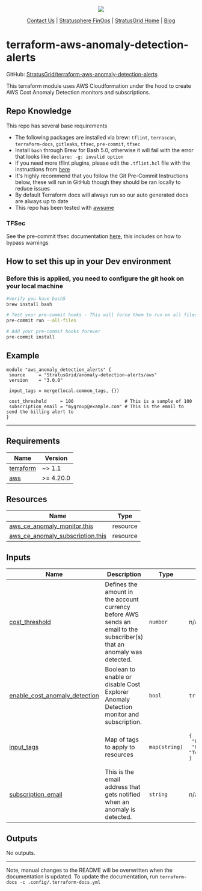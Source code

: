 <!-- BEGIN_TF_DOCS -->
<p align="center">                                                                                                                                            
                                                                                
  <img src="https://github.com/StratusGrid/terraform-readme-template/blob/main/header/stratusgrid-logo-smaller.jpg?raw=true" />
  <p align="center">                                                           
    <a href="https://stratusgrid.com/book-a-consultation">Contact Us</a> |                  
    <a href="https://stratusgrid.com/cloud-cost-optimization-dashboard">Stratusphere FinOps</a> |
    <a href="https://stratusgrid.com">StratusGrid Home</a> |
    <a href="https://stratusgrid.com/blog">Blog</a>
  </p>                    
</p>

 # terraform-aws-anomaly-detection-alerts

 GitHub: [StratusGrid/terraform-aws-anomaly-detection-alerts](https://github.com/StratusGrid/terraform-aws-anomaly-detection-alerts)

 This terraform module uses AWS Cloudformation under the hood to create AWS Cost Anomaly Detection monitors and subscriptions. 

 ## Repo Knowledge

 This repo has several base requirements
 * The following packages are installed via brew: `tflint`, `terrascan`, `terraform-docs`, `gitleaks`, `tfsec`, `pre-commit`, `tfsec`
 * Install `bash` through Brew for Bash 5.0, otherwise it will fail with the error that looks like `declare: -g: invalid option`
 * If you need more tflint plugins, please edit the `.tflint.hcl` file with the instructions from [here](https://github.com/terraform-linters/tflint)
 * It's highly recommend that you follow the Git Pre-Commit Instructions below, these will run in GitHub though they should be ran locally to reduce issues
 * By default Terraform docs will always run so our auto generated docs are always up to date
 * This repo has been tested with [awsume](https://stratusgrid.atlassian.net/wiki/spaces/TK/pages/1564966913/Awsume)
 
 ### TFSec
 
 See the pre-commit tfsec documentation [here](https://github.com/antonbabenko/pre-commit-terraform#terraform_tfsec), this includes on how to bypass warnings

 ## How to set this up in your Dev environment
 
 ### Before this is applied, you need to configure the git hook on your local machine
 
 ```bash
 #Verify you have bash5
 brew install bash
 
 # Test your pre-commit hooks - This will force them to run on all files
 pre-commit run --all-files
 
 # Add your pre-commit hooks forever
 pre-commit install
 ```

 ## Example

 ```hcl
 module "aws_anomaly_detection_alerts" {
  source     = "StratusGrid/anomaly-detection-alerts/aws"
  version    = "3.0.0"

  input_tags = merge(local.common_tags, {})

  cost_threshold     = 100                   # This is a sample of 100
  subscription_email = "mygroup@example.com" # This is the email to send the billing alert to
}
 ```

 ---

 ## Requirements

| Name | Version |
|------|---------|
| <a name="requirement_terraform"></a> [terraform](#requirement\_terraform) | ~> 1.1 |
| <a name="requirement_aws"></a> [aws](#requirement\_aws) | >= 4.20.0 |

 ## Resources

| Name | Type |
|------|------|
| [aws_ce_anomaly_monitor.this](https://registry.terraform.io/providers/hashicorp/aws/latest/docs/resources/ce_anomaly_monitor) | resource |
| [aws_ce_anomaly_subscription.this](https://registry.terraform.io/providers/hashicorp/aws/latest/docs/resources/ce_anomaly_subscription) | resource |

 ## Inputs

| Name | Description | Type | Default | Required |
|------|-------------|------|---------|:--------:|
| <a name="input_cost_threshold"></a> [cost\_threshold](#input\_cost\_threshold) | Defines the amount in the account currency before AWS sends an email to the subscriber(s) that an anomaly was detected. | `number` | n/a | yes |
| <a name="input_enable_cost_anomaly_detection"></a> [enable\_cost\_anomaly\_detection](#input\_enable\_cost\_anomaly\_detection) | Boolean to enable or disable Cost Explorer Anomaly Detection monitor and subscription. | `bool` | `true` | no |
| <a name="input_input_tags"></a> [input\_tags](#input\_input\_tags) | Map of tags to apply to resources | `map(string)` | <pre>{<br/>  "Developer": "StratusGrid",<br/>  "Provisioner": "Terraform"<br/>}</pre> | no |
| <a name="input_subscription_email"></a> [subscription\_email](#input\_subscription\_email) | This is the email address that gets notified when an anomaly is detected. | `string` | n/a | yes |

 ## Outputs

No outputs.

 ---

 Note, manual changes to the README will be overwritten when the documentation is updated. To update the documentation, run `terraform-docs -c .config/.terraform-docs.yml`
<!-- END_TF_DOCS -->